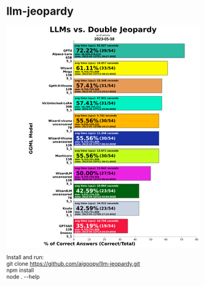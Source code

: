# llm-jeopardy

![Double](dbljeopardy.png)

Install and run:  
git clone https://github.com/aigoopy/llm-jeopardy.git  
npm install  
node . --help  
